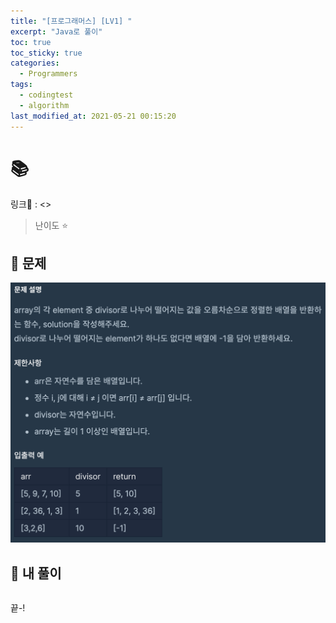 ```yaml
---
title: "[프로그래머스] [LV1] "
excerpt: "Java로 풀이"
toc: true
toc_sticky: true
categories:
  - Programmers
tags:
  - codingtest
  - algorithm
last_modified_at: 2021-05-21 00:15:20
---
```


# 📚 
  
링크📎 : <>  

>난이도 ⭐️
  
## 📖 문제  
  
![이미지](/assets/images/Programmers/Lv1/28-1.png)
  
## 📝 내 풀이  
  
```java  

```  
  
끝-!
